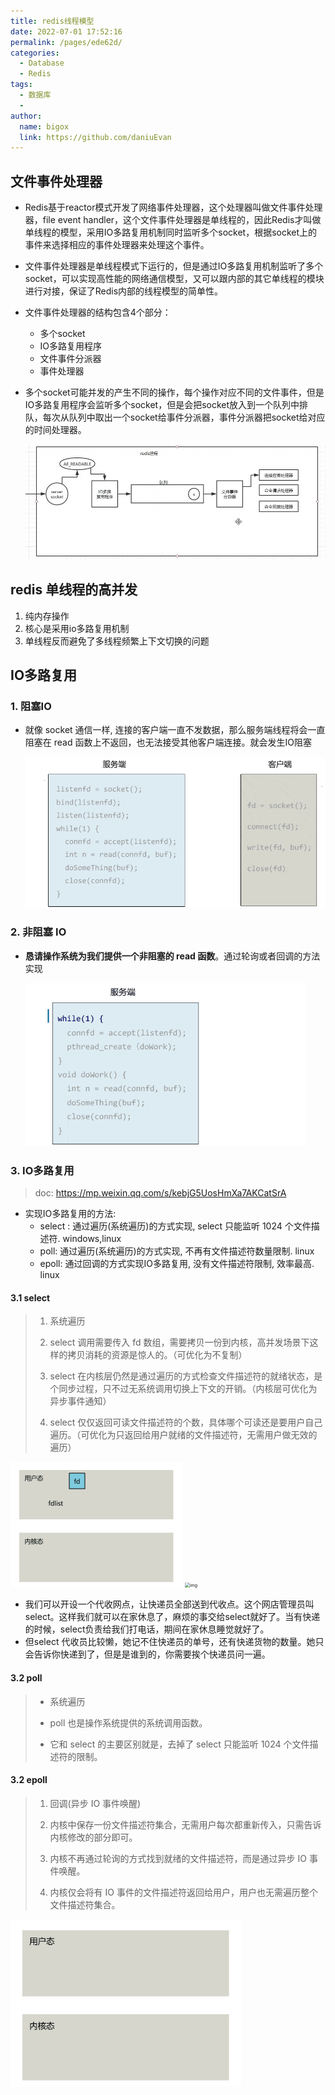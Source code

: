 ```yaml
---
title: redis线程模型
date: 2022-07-01 17:52:16
permalink: /pages/ede62d/
categories:
  - Database
  - Redis
tags:
  - 数据库
  - 
author: 
  name: bigox
  link: https://github.com/daniuEvan
---
```

## 文件事件处理器

- Redis基于reactor模式开发了网络事件处理器，这个处理器叫做文件事件处理器，file event handler，这个文件事件处理器是单线程的，因此Redis才叫做单线程的模型，采用IO多路复用机制同时监听多个socket，根据socket上的事件来选择相应的事件处理器来处理这个事件。

- 文件事件处理器是单线程模式下运行的，但是通过IO多路复用机制监听了多个socket，可以实现高性能的网络通信模型，又可以跟内部的其它单线程的模块进行对接，保证了Redis内部的线程模型的简单性。

- 文件事件处理器的结构包含4个部分：
  - 多个socket
  - IO多路复用程序
  - 文件事件分派器
  - 事件处理器
  
- 多个socket可能并发的产生不同的操作，每个操作对应不同的文件事件，但是IO多路复用程序会监听多个socket，但是会把socket放入到一个队列中排队，每次从队列中取出一个socket给事件分派器，事件分派器把socket给对应的时间处理器。

  ![image-20220616150456456](https://raw.githubusercontent.com/daniuEvan/pictrues/main/Typora/20220616150456.png)

## redis 单线程的高并发

1. 纯内存操作
2. 核心是采用io多路复用机制
3. 单线程反而避免了多线程频繁上下文切换的问题

##  IO多路复用

### 1. 阻塞IO

- 就像 socket 通信一样, 连接的客户端一直不发数据，那么服务端线程将会一直阻塞在 read 函数上不返回，也无法接受其他客户端连接。就会发生IO阻塞

  <img src="https://raw.githubusercontent.com/daniuEvan/pictrues/main/Typora/1638502588418.gif" alt="1638502588418" style="zoom: 67%;" />

### 2. 非阻塞 IO

- **恳请操作系统为我们提供一个非阻塞的 read 函数**。通过轮询或者回调的方法实现

  <img src="https://raw.githubusercontent.com/daniuEvan/pictrues/main/Typora/1638502577323.gif" alt="1638502577323" style="zoom: 67%;" />

### 3. IO多路复用

> doc: https://mp.weixin.qq.com/s/kebjG5UosHmXa7AKCatSrA



- 实现IO多路复用的方法:
  - select : 通过遍历(系统遍历)的方式实现, select 只能监听 1024 个文件描述符. windows,linux
  - poll: 通过遍历(系统遍历)的方式实现, 不再有文件描述符数量限制. linux
  - epoll: 通过回调的方式实现IO多路复用, 没有文件描述符限制, 效率最高. linux

#### 3.1 select

>1. 系统遍历
>2. select 调用需要传入 fd 数组，需要拷贝一份到内核，高并发场景下这样的拷贝消耗的资源是惊人的。（可优化为不复制）
>
>3. select 在内核层仍然是通过遍历的方式检查文件描述符的就绪状态，是个同步过程，只不过无系统调用切换上下文的开销。（内核层可优化为异步事件通知）
>
>4. select 仅仅返回可读文件描述符的个数，具体哪个可读还是要用户自己遍历。（可优化为只返回给用户就绪的文件描述符，无需用户做无效的遍历）

<img src="https://raw.githubusercontent.com/daniuEvan/pictrues/main/Typora/1638502585301.gif" alt="1638502585301" style="zoom:50%;" />



<img src="https://img.kancloud.cn/ee/43/ee430296183245bb677144388a458f5e_675x410.png" alt="img" style="zoom: 50%;" />

- 我们可以开设一个代收网点，让快递员全部送到代收点。这个网店管理员叫select。这样我们就可以在家休息了，麻烦的事交给select就好了。当有快递的时候，select负责给我们打电话，期间在家休息睡觉就好了。
- 但select 代收员比较懒，她记不住快递员的单号，还有快递货物的数量。她只会告诉你快递到了，但是是谁到的，你需要挨个快递员问一遍。

#### 3.2 poll

>- 系统遍历
>
>- poll 也是操作系统提供的系统调用函数。
>- 它和 select 的主要区别就是，去掉了 select 只能监听 1024 个文件描述符的限制。

#### 3.2 epoll

>1. 回调(异步 IO 事件唤醒)
>2. 内核中保存一份文件描述符集合，无需用户每次都重新传入，只需告诉内核修改的部分即可。
>
>3. 内核不再通过轮询的方式找到就绪的文件描述符，而是通过异步 IO 事件唤醒。
>
>4. 内核仅会将有 IO 事件的文件描述符返回给用户，用户也无需遍历整个文件描述符集合。

<img src="https://raw.githubusercontent.com/daniuEvan/pictrues/main/Typora/1638502586963.gif" alt="1638502586963" style="zoom:67%;" />
